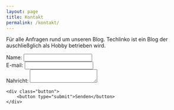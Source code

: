```yaml
---
layout: page
title: Kontakt
permalink: /kontakt/
---
```


Für alle Anfragen rund um unseren Blog. Techlinko ist ein Blog der auschließglich als Hobby betrieben wird.

<form action="https://formspree.io/mwkeynjb" method="POST">
    <div>
        <label for="name">Name:</label>
        <input type="text" id="name" />
    </div>
    <div>
        <label for="mail">E-mail:</label>
        <input type="email" id="mail" />
    </div>
    <div>
        <label for="msg">Nahricht:</label>
        <textarea id="msg"></textarea>
    </div>
    
    <div class="button">
        <button type="submit">Senden</button>
    </div>
</form>